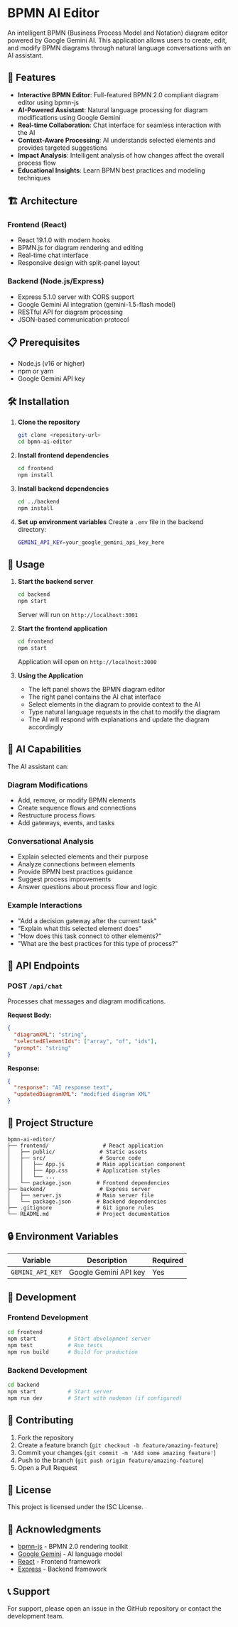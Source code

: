 # BPMN AI Editor

An intelligent BPMN (Business Process Model and Notation) diagram editor powered by Google Gemini AI. This application allows users to create, edit, and modify BPMN diagrams through natural language conversations with an AI assistant.

## 🚀 Features

- **Interactive BPMN Editor**: Full-featured BPMN 2.0 compliant diagram editor using bpmn-js
- **AI-Powered Assistant**: Natural language processing for diagram modifications using Google Gemini
- **Real-time Collaboration**: Chat interface for seamless interaction with the AI
- **Context-Aware Processing**: AI understands selected elements and provides targeted suggestions
- **Impact Analysis**: Intelligent analysis of how changes affect the overall process flow
- **Educational Insights**: Learn BPMN best practices and modeling techniques

## 🏗️ Architecture

### Frontend (React)
- React 19.1.0 with modern hooks
- BPMN.js for diagram rendering and editing
- Real-time chat interface
- Responsive design with split-panel layout

### Backend (Node.js/Express)
- Express 5.1.0 server with CORS support
- Google Gemini AI integration (gemini-1.5-flash model)
- RESTful API for diagram processing
- JSON-based communication protocol

## 📋 Prerequisites

- Node.js (v16 or higher)
- npm or yarn
- Google Gemini API key

## 🛠️ Installation

1. **Clone the repository**
   ```bash
   git clone <repository-url>
   cd bpmn-ai-editor
   ```

2. **Install frontend dependencies**
   ```bash
   cd frontend
   npm install
   ```

3. **Install backend dependencies**
   ```bash
   cd ../backend
   npm install
   ```

4. **Set up environment variables**
   Create a `.env` file in the backend directory:
   ```bash
   GEMINI_API_KEY=your_google_gemini_api_key_here
   ```

## 🚀 Usage

1. **Start the backend server**
   ```bash
   cd backend
   npm start
   ```
   Server will run on `http://localhost:3001`

2. **Start the frontend application**
   ```bash
   cd frontend
   npm start
   ```
   Application will open on `http://localhost:3000`

3. **Using the Application**
   - The left panel shows the BPMN diagram editor
   - The right panel contains the AI chat interface
   - Select elements in the diagram to provide context to the AI
   - Type natural language requests in the chat to modify the diagram
   - The AI will respond with explanations and update the diagram accordingly

## 💬 AI Capabilities

The AI assistant can:

### Diagram Modifications
- Add, remove, or modify BPMN elements
- Create sequence flows and connections
- Restructure process flows
- Add gateways, events, and tasks

### Conversational Analysis
- Explain selected elements and their purpose
- Analyze connections between elements
- Provide BPMN best practices guidance
- Suggest process improvements
- Answer questions about process flow and logic

### Example Interactions
- "Add a decision gateway after the current task"
- "Explain what this selected element does"
- "How does this task connect to other elements?"
- "What are the best practices for this type of process?"

## 🔧 API Endpoints

### POST `/api/chat`
Processes chat messages and diagram modifications.

**Request Body:**
```json
{
  "diagramXML": "string",
  "selectedElementIds": ["array", "of", "ids"],
  "prompt": "string"
}
```

**Response:**
```json
{
  "response": "AI response text",
  "updatedDiagramXML": "modified diagram XML"
}
```

## 📁 Project Structure

```
bpmn-ai-editor/
├── frontend/                 # React application
│   ├── public/              # Static assets
│   ├── src/                 # Source code
│   │   ├── App.js          # Main application component
│   │   ├── App.css         # Application styles
│   │   └── ...
│   └── package.json        # Frontend dependencies
├── backend/                 # Express server
│   ├── server.js           # Main server file
│   └── package.json        # Backend dependencies
├── .gitignore              # Git ignore rules
└── README.md               # Project documentation
```

## 🔒 Environment Variables

| Variable | Description | Required |
|----------|-------------|----------|
| `GEMINI_API_KEY` | Google Gemini API key | Yes |

## 🧪 Development

### Frontend Development
```bash
cd frontend
npm start          # Start development server
npm test           # Run tests
npm run build      # Build for production
```

### Backend Development
```bash
cd backend
npm start          # Start server
npm run dev        # Start with nodemon (if configured)
```

## 🤝 Contributing

1. Fork the repository
2. Create a feature branch (`git checkout -b feature/amazing-feature`)
3. Commit your changes (`git commit -m 'Add some amazing feature'`)
4. Push to the branch (`git push origin feature/amazing-feature`)
5. Open a Pull Request

## 📄 License

This project is licensed under the ISC License.

## 🙏 Acknowledgments

- [bpmn-js](https://github.com/bpmn-io/bpmn-js) - BPMN 2.0 rendering toolkit
- [Google Gemini](https://ai.google.dev/) - AI language model
- [React](https://reactjs.org/) - Frontend framework
- [Express](https://expressjs.com/) - Backend framework

## 📞 Support

For support, please open an issue in the GitHub repository or contact the development team. 